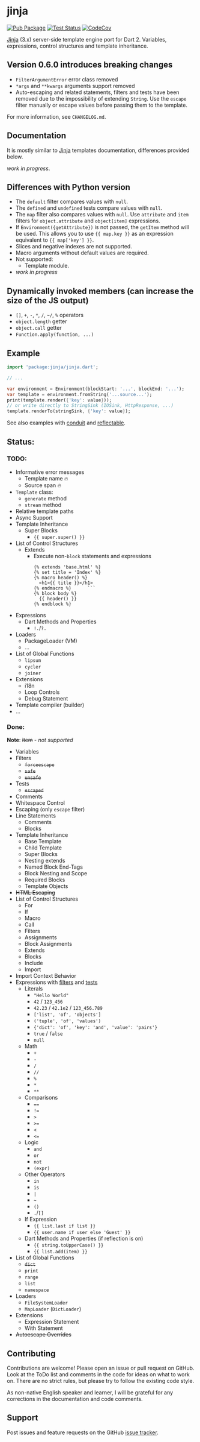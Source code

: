 # jinja

[![Pub Package][pub_icon]][pub]
[![Test Status][test_ci_icon]][test_ci]
[![CodeCov][codecov_icon]][codecov]

[Jinja][jinja] (3.x) server-side template engine port for Dart 2.
Variables, expressions, control structures and template inheritance.

## Version 0.6.0 introduces breaking changes
- `FilterArgumentError` error class removed
- `*args` and `**kwargs` arguments support removed
- Auto-escaping and related statements, filters and tests have been removed due to the impossibility of extending `String`.
  Use the `escape` filter manually or escape values before passing them to the template.

For more information, see `CHANGELOG.md`.

## Documentation
It is mostly similar to [Jinja][jinja_templates] templates documentation, differences provided below.

_work in progress_.

## Differences with Python version
- The `default` filter compares values with `null`.
- The `defined` and `undefined` tests compare values with `null`.
- The `map` filter also compares values with `null`.
  Use `attribute` and `item` filters for `object.attribute` and `object[item]` expressions.
- If `Environment({getAttribute})` is not passed, the `getItem` method will be used.
  This allows you to use `{{ map.key }}` as an expression equivalent to `{{ map['key'] }}`.
- Slices and negative indexes are not supported.
- Macro arguments without default values are required.
- Not supported:
  - Template module.
- _work in progress_

## Dynamically invoked members (can increase the size of the JS output)
- `[]`, `+`, `-`, `*`, `/`, `~/`, `%` operators
- `object.length` getter
- `object.call` getter
- `Function.apply(function, ...)`

## Example
```dart
import 'package:jinja/jinja.dart';

// ...

var environment = Environment(blockStart: '...', blockEnd: '...');
var template = environment.fromString('...source...');
print(template.render({'key': value}));
// or write directly to StringSink (IOSink, HttpResponse, ...)
template.renderTo(stringSink, {'key': value});
```

See also examples with [conduit][conduit_example] and
[reflectable][reflectable_example].

## Status:
### TODO:
- Informative error messages
  - Template name 🔥
  - Source span 🔥
- `Template` class:
  - `generate` method
  - `stream` method
- Relative template paths
- Async Support
- Template Inheritance
  - Super Blocks
    - `{{ super.super() }}`
- List of Control Structures
  - Extends
    - Execute non-`block` statements and expressions
      ```jinja
      {% extends 'base.html' %}
      {% set title = 'Index' %}
      {% macro header() %}
        <h1>{{ title }}</h1>
      {% endmacro %}      ```
      {% block body %}
        {{ header() }}
      {% endblock %}
      ```
- Expressions
  - Dart Methods and Properties
    - `!.`/`?.`
- Loaders
  - PackageLoader (VM)
  - ...
- List of Global Functions
  - `lipsum`
  - `cycler`
  - `joiner`
- Extensions
  - i18n
  - Loop Controls
  - Debug Statement
- Template compiler (builder)
- ...

### Done:
**Note**: ~~item~~ - _not supported_
- Variables
- Filters
  - ~~`forceescape`~~
  - ~~`safe`~~
  - ~~`unsafe`~~
- Tests
  - ~~`escaped`~~
- Comments
- Whitespace Control
- Escaping (only `escape` filter)
- Line Statements
  - Comments
  - Blocks
- Template Inheritance
  - Base Template
  - Child Template
  - Super Blocks
  - Nesting extends
  - Named Block End-Tags
  - Block Nesting and Scope
  - Required Blocks
  - Template Objects
- ~~HTML Escaping~~
- List of Control Structures
  - For
  - If
  - Macro
  - Call
  - Filters
  - Assignments
  - Block Assignments
  - Extends
  - Blocks
  - Include
  - Import
- Import Context Behavior
- Expressions with [filters][filters] and [tests][tests]
  - Literals
    - `"Hello World"`
    - `42` / `123_456`
    - `42.23` / `42.1e2` / `123_456.789`
    - `['list', 'of', 'objects']`
    - `('tuple', 'of', 'values')`
    - `{'dict': 'of', 'key': 'and', 'value': 'pairs'}`
    - `true` / `false`
    - `null`
  - Math
    - `+`
    - `-`
    - `/`
    - `//`
    - `%`
    - `*`
    - `**`
  - Comparisons
    - `==`
    - `!=`
    - `>`
    - `>=`
    - `<`
    - `<=`
  - Logic
    - `and`
    - `or`
    - `not`
    - `(expr)`
  - Other Operators
    - `in`
    - `is`
    - `|`
    - `~`
    - `()`
    - `.`/`[]`
  - If Expression
    - `{{ list.last if list }}`
    - `{{ user.name if user else 'Guest' }}`
  - Dart Methods and Properties (if reflection is on)
    - `{{ string.toUpperCase() }}`
    - `{{ list.add(item) }}`
- List of Global Functions
  - ~~`dict`~~
  - `print`
  - `range`
  - `list`
  - `namespace`
- Loaders
  - `FileSystemLoader`
  - `MapLoader` (`DictLoader`)
- Extensions
  - Expression Statement
  - With Statement
- ~~Autoescape Overrides~~

## Contributing
Contributions are welcome! Please open an issue or pull request on GitHub.
Look at the ToDo list and comments in the code for ideas on what to work on.
There are no strict rules, but please try to follow the existing code style.

As non-native English speaker and learner, I will be grateful for any
corrections in the documentation and code comments.

## Support
Post issues and feature requests on the GitHub [issue tracker][issues].

[pub_icon]: https://img.shields.io/pub/v/jinja.svg
[pub]: https://pub.dev/packages/jinja
[test_ci_icon]: https://github.com/ykmnkmi/jinja.dart/actions/workflows/test.yaml/badge.svg
[test_ci]: https://github.com/ykmnkmi/jinja.dart/actions/workflows/test.yaml
[codecov_icon]: https://codecov.io/gh/ykmnkmi/jinja.dart/branch/main/graph/badge.svg?token=PRP3DHMO48
[codecov]: https://codecov.io/gh/ykmnkmi/jinja.dart
[jinja]: https://www.palletsprojects.com/p/jinja
[jinja_templates]: https://jinja.palletsprojects.com/en/3.0.x/templates
[conduit_example]: https://github.com/ykmnkmi/jinja_conduit_example
[reflectable_example]: https://github.com/ykmnkmi/jinja_reflectable_example
[filters]: https://github.com/ykmnkmi/jinja.dart/blob/master/lib/src/filters.dart
[tests]: https://github.com/ykmnkmi/jinja.dart/blob/master/lib/src/tests.dart
[issues]: https://github.com/ykmnkmi/jinja.dart/issues